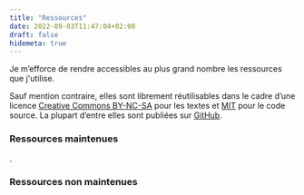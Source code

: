 ```yaml
---
title: "Ressources"
date: 2022-09-03T11:47:04+02:00
draft: false
hidemeta: true
---
```


Je m’efforce de rendre accessibles au plus grand nombre les ressources que j'utilise.

Sauf mention contraire, elles sont librement réutilisables dans le cadre d’une licence [Creative Commons BY-NC-SA]() pour les textes et [MIT]() pour le code source. La plupart d’entre elles sont publiées sur [GitHub]().

### Ressources maintenues

.

### Ressources non maintenues
